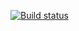 [![Build status](https://ci.appveyor.com/api/projects/status/a2t4rw3q1o1dupwq?svg=true)](https://ci.appveyor.com/project/Nickolay/autotestinghomework-2-3)
